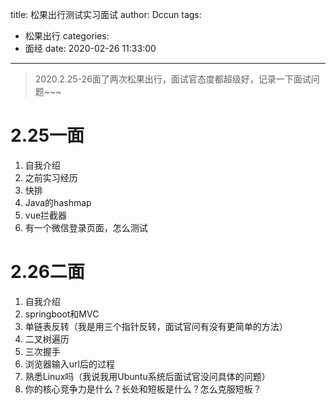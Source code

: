 title: 松果出行测试实习面试
author: Dccun
tags:
  - 松果出行
categories:
  - 面经
date: 2020-02-26 11:33:00
---
>2020.2.25-26面了两次松果出行，面试官态度都超级好，记录一下面试问题~~~

<!--more-->

# 2.25一面

1. 自我介绍
2. 之前实习经历
3. 快排
4. Java的hashmap
5. vue拦截器
6. 有一个微信登录页面，怎么测试

# 2.26二面

1. 自我介绍
2. springboot和MVC
3. 单链表反转（我是用三个指针反转，面试官问有没有更简单的方法）
4. 二叉树遍历
5. 三次握手
6. 浏览器输入url后的过程
7. 熟悉Linux吗（我说我用Ubuntu系统后面试官没问具体的问题）
8. 你的核心竞争力是什么？长处和短板是什么？怎么克服短板？
